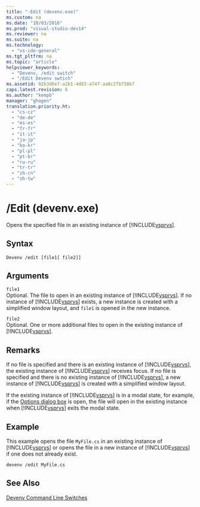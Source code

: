 ```yaml
---
title: "-Edit (devenv.exe)"
ms.custom: na
ms.date: "10/03/2016"
ms.prod: "visual-studio-dev14"
ms.reviewer: na
ms.suite: na
ms.technology: 
  - "vs-ide-general"
ms.tgt_pltfrm: na
ms.topic: "article"
helpviewer_keywords: 
  - "Devenv, /edit switch"
  - "/Edit Devenv swtich"
ms.assetid: 02b3d6e7-a2b1-4d83-a747-aa8c2fb758b7
caps.latest.revision: 6
ms.author: "kempb"
manager: "ghogen"
translation.priority.ht: 
  - "cs-cz"
  - "de-de"
  - "es-es"
  - "fr-fr"
  - "it-it"
  - "ja-jp"
  - "ko-kr"
  - "pl-pl"
  - "pt-br"
  - "ru-ru"
  - "tr-tr"
  - "zh-cn"
  - "zh-tw"
---
```

# /Edit (devenv.exe)
Opens the specified file in an existing instance of [!INCLUDE[vsprvs](../dv_TeamTestALM/includes/vsprvs_md.md)].  
  
## Syntax  
  
```  
Devenv /edit [file1[ file2]]  
```  
  
## Arguments  
 `file1`  
 Optional. The file to open in an existing instance of [!INCLUDE[vsprvs](../dv_TeamTestALM/includes/vsprvs_md.md)]. If no instance of [!INCLUDE[vsprvs](../dv_TeamTestALM/includes/vsprvs_md.md)] exists, a new instance is created with a simplified window layout, and `file1` is opened in the new instance.  
  
 `file2`  
 Optional. One or more additional files to open in the existing instance of [!INCLUDE[vsprvs](../dv_TeamTestALM/includes/vsprvs_md.md)].  
  
## Remarks  
 If no file is specified and there is an existing instance of [!INCLUDE[vsprvs](../dv_TeamTestALM/includes/vsprvs_md.md)], the existing instance of [!INCLUDE[vsprvs](../dv_TeamTestALM/includes/vsprvs_md.md)] receives focus. If no file is specified and there is no existing instance of [!INCLUDE[vsprvs](../dv_TeamTestALM/includes/vsprvs_md.md)], a new instance of [!INCLUDE[vsprvs](../dv_TeamTestALM/includes/vsprvs_md.md)] is created with a simplified window layout.  
  
 If the existing instance of [!INCLUDE[vsprvs](../dv_TeamTestALM/includes/vsprvs_md.md)] is in a modal state, for example, if the [Options dialog box](../VS_IDE/options-dialog-box--visual-studio-.md) is open, the file will open in the existing instance when [!INCLUDE[vsprvs](../dv_TeamTestALM/includes/vsprvs_md.md)] exits the modal state.  
  
## Example  
 This example opens the file `MyFile.cs` in an existing instance of [!INCLUDE[vsprvs](../dv_TeamTestALM/includes/vsprvs_md.md)] or opens the file in a new instance of [!INCLUDE[vsprvs](../dv_TeamTestALM/includes/vsprvs_md.md)] if one does not already exist.  
  
```  
devenv /edit MyFile.cs  
```  
  
## See Also  
 [Devenv Command Line Switches](../VS_IDE/devenv-command-line-switches.md)